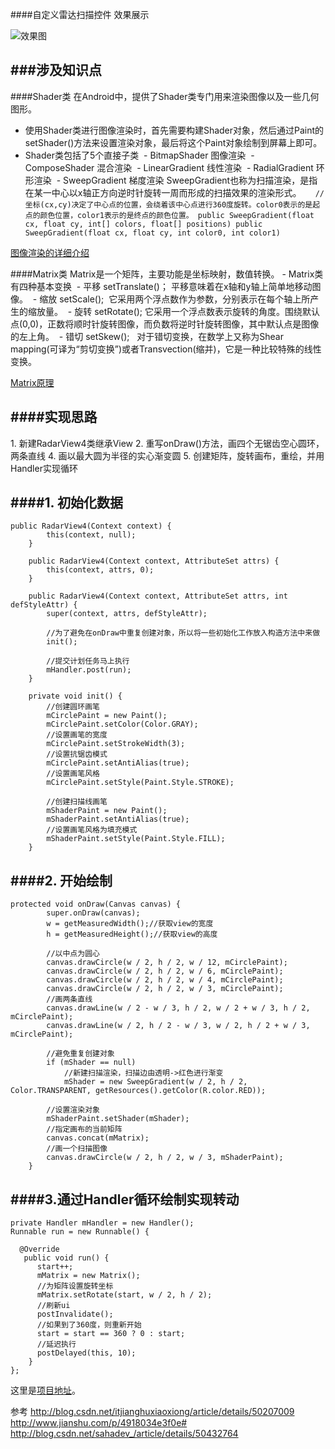 ####自定义雷达扫描控件
效果展示

![效果图](http://upload-images.jianshu.io/upload_images/1877523-63345cdff18b9a2d.gif?imageMogr2/auto-orient/strip)


###涉及知识点
---
####Shader类
在Android中，提供了Shader类专门用来渲染图像以及一些几何图形。
- 使用Shader类进行图像渲染时，首先需要构建Shader对象，然后通过Paint的setShader()方法来设置渲染对象，最后将这个Paint对象绘制到屏幕上即可。
- Shader类包括了5个直接子类
 - BitmapShader 图像渲染
 - ComposeShader 混合渲染
 - LinearGradient 线性渲染
 - RadialGradient 环形渲染
 - SweepGradient 梯度渲染
SweepGradient也称为扫描渲染，是指在某一中心以x轴正方向逆时针旋转一周而形成的扫描效果的渲染形式。
 ``` 
//坐标(cx,cy)决定了中心点的位置，会绕着该中心点进行360度旋转。color0表示的是起点的颜色位置，color1表示的是终点的颜色位置。
public SweepGradient(float cx, float cy, int[] colors, float[] positions)
public SweepGradient(float cx, float cy, int color0, int color1)
 ```

[图像渲染的详细介绍](http://www.cnblogs.com/menlsh/archive/2012/12/09/2810372.html)
 

####Matrix类
Matrix是一个矩阵，主要功能是坐标映射，数值转换。
- Matrix类有四种基本变换
 - 平移 setTranslate()； 平移意味着在x轴和y轴上简单地移动图像。
 - 缩放 setScale();  它采用两个浮点数作为参数，分别表示在每个轴上所产生的缩放量。
 - 旋转 setRotate(); 它采用一个浮点数表示旋转的角度。围绕默认点(0,0)，正数将顺时针旋转图像，而负数将逆时针旋转图像，其中默认点是图像的左上角。
 - 错切 setSkew();   对于错切变换，在数学上又称为Shear mapping(可译为“剪切变换”)或者Transvection(缩并)，它是一种比较特殊的线性变换。
 

[Matrix原理](https://github.com/GcsSloop/AndroidNote/blob/master/CustomView/Advance/%5B09%5DMatrix_Basic.md)
 

####实现思路
---
1. 新建RadarView4类继承View
2. 重写onDraw()方法，画四个无锯齿空心圆环，两条直线
4. 画以最大圆为半径的实心渐变圆
5. 创建矩阵，旋转画布，重绘，并用Handler实现循环

####1. 初始化数据
---
```
public RadarView4(Context context) {
        this(context, null);
    }
 
    public RadarView4(Context context, AttributeSet attrs) {
        this(context, attrs, 0);
    }
 
    public RadarView4(Context context, AttributeSet attrs, int defStyleAttr) {
        super(context, attrs, defStyleAttr);
 
        //为了避免在onDraw中重复创建对象，所以将一些初始化工作放入构造方法中来做
        init();
 
        //提交计划任务马上执行
        mHandler.post(run);
    }
 
    private void init() {
        //创建圆环画笔
        mCirclePaint = new Paint();
        mCirclePaint.setColor(Color.GRAY);
        //设置画笔的宽度
        mCirclePaint.setStrokeWidth(3);
        //设置抗锯齿模式
        mCirclePaint.setAntiAlias(true);
        //设置画笔风格
        mCirclePaint.setStyle(Paint.Style.STROKE);
 
        //创建扫描线画笔
        mShaderPaint = new Paint();
        mShaderPaint.setAntiAlias(true);
        //设置画笔风格为填充模式
        mShaderPaint.setStyle(Paint.Style.FILL);
    }

```
####2. 开始绘制
---

```
protected void onDraw(Canvas canvas) {
        super.onDraw(canvas);
        w = getMeasuredWidth();//获取view的宽度
        h = getMeasuredHeight();//获取view的高度
 
        //以中点为圆心
        canvas.drawCircle(w / 2, h / 2, w / 12, mCirclePaint);
        canvas.drawCircle(w / 2, h / 2, w / 6, mCirclePaint);
        canvas.drawCircle(w / 2, h / 2, w / 4, mCirclePaint);
        canvas.drawCircle(w / 2, h / 2, w / 3, mCirclePaint);
        //画两条直线
        canvas.drawLine(w / 2 - w / 3, h / 2, w / 2 + w / 3, h / 2, mCirclePaint);
        canvas.drawLine(w / 2, h / 2 - w / 3, w / 2, h / 2 + w / 3, mCirclePaint);
 
        //避免重复创建对象
        if (mShader == null)
            //新建扫描渲染，扫描边由透明->红色进行渐变
            mShader = new SweepGradient(w / 2, h / 2, Color.TRANSPARENT, getResources().getColor(R.color.RED));
 
        //设置渲染对象
        mShaderPaint.setShader(mShader);
        //指定画布的当前矩阵
        canvas.concat(mMatrix);
        //画一个扫描图像
        canvas.drawCircle(w / 2, h / 2, w / 3, mShaderPaint);
    }

```

####3.通过Handler循环绘制实现转动
---

```
private Handler mHandler = new Handler();
Runnable run = new Runnable() {
 
  @Override
   public void run() {
      start++;
      mMatrix = new Matrix();
      //为矩阵设置旋转坐标
      mMatrix.setRotate(start, w / 2, h / 2);
      //刷新ui
      postInvalidate();
      //如果到了360度，则重新开始
      start = start == 360 ? 0 : start;
      //延迟执行
      postDelayed(this, 10);
    }
};

```


这里是[项目地址](https://github.com/zjxuzhj/RadarView)。

参考
http://blog.csdn.net/itjianghuxiaoxiong/article/details/50207009
http://www.jianshu.com/p/4918034e3f0e#
http://blog.csdn.net/sahadev_/article/details/50432764
